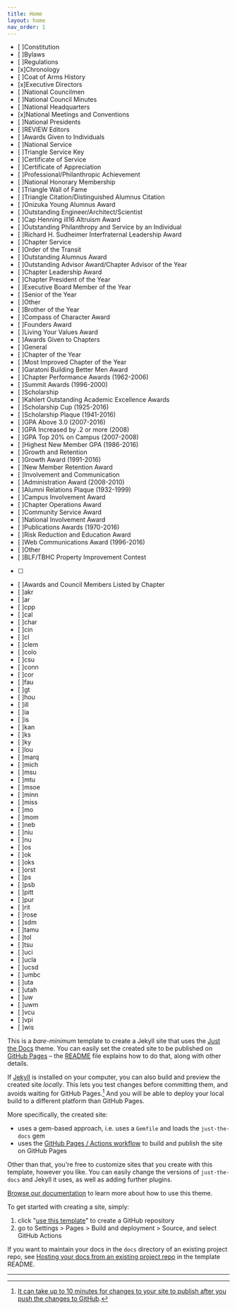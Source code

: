 ```yaml
---
title: Home
layout: home
nav_order: 1
---
```


- [ ]Constitution
- [ ]Bylaws
- [ ]Regulations
- [x]Chronology
- [ ]Coat of Arms History
- [x]Executive Directors
- [ ]National Councilmen
- [ ]National Council Minutes
- [ ]National Headquarters
- [x]National Meetings and Conventions
- [ ]National Presidents
- [ ]REVIEW Editors
- [ ]Awards Given to Individuals
- [ ]National Service
- [ ]Triangle Service Key
- [ ]Certificate of Service
- [ ]Certificate of Appreciation
- [ ]Professional/Philanthropic Achievement
- [ ]National Honorary Membership
- [ ]Triangle Wall of Fame
- [ ]Triangle Citation/Distinguished Alumnus Citation
- [ ]Onizuka Young Alumnus Award
- [ ]Outstanding Engineer/Architect/Scientist
- [ ]Cap Henning ill16 Altruism Award
- [ ]Outstanding Philanthropy and Service by an Individual
- [ ]Richard H. Sudheimer Interfraternal Leadership Award 
- [ ]Chapter Service
- [ ]Order of the Transit
- [ ]Outstanding Alumnus Award
- [ ]Outstanding Advisor Award/Chapter Advisor of the Year
- [ ]Chapter Leadership Award
- [ ]Chapter President of the Year
- [ ]Executive Board Member of the Year
- [ ]Senior of the Year
- [ ]Other
- [ ]Brother of the Year
- [ ]Compass of Character Award
- [ ]Founders Award
- [ ]Living Your Values Award
- [ ]Awards Given to Chapters
- [ ]General
- [ ]Chapter of the Year
- [ ]Most Improved Chapter of the Year
- [ ]Garatoni Building Better Men Award
- [ ]Chapter Performance Awards (1962-2006) 
- [ ]Summit Awards (1996-2000)
- [ ]Scholarship
- [ ]Kahlert Outstanding Academic Excellence Awards
- [ ]Scholarship Cup (1925-2016) 
- [ ]Scholarship Plaque (1941-2016)
- [ ]GPA Above 3.0 (2007-2016)
- [ ]GPA Increased by .2 or more (2008)
- [ ]GPA Top 20% on Campus (2007-2008)
- [ ]Highest New Member GPA (1986-2016)
- [ ]Growth and Retention
- [ ]Growth Award (1991-2016) 
- [ ]New Member Retention Award
- [ ]Involvement and Communication
- [ ]Administration Award (2008-2010)
- [ ]Alumni Relations Plaque (1932-1999)
- [ ]Campus Involvement Award
- [ ]Chapter Operations Award
- [ ]Community Service Award
- [ ]National Involvement Award
- [ ]Publications Awards (1970-2016)
- [ ]Risk Reduction and Education Award
- [ ]Web Communications Award (1996-2016)
- [ ]Other
- [ ]BLF/TBHC Property Improvement Contest
- [ ]
- [ ]Awards and Council Members Listed by Chapter
- [ ]akr
- [ ]ar
- [ ]cpp
- [ ]cal
- [ ]char
- [ ]cin
- [ ]cl
- [ ]clem
- [ ]colo
- [ ]csu
- [ ]conn
- [ ]cor
- [ ]fau
- [ ]gt
- [ ]hou
- [ ]ill
- [ ]ia
- [ ]is
- [ ]kan
- [ ]ks
- [ ]ky
- [ ]lou
- [ ]marq
- [ ]mich
- [ ]msu
- [ ]mtu
- [ ]msoe
- [ ]minn
- [ ]miss
- [ ]mo
- [ ]mom
- [ ]neb
- [ ]niu
- [ ]nu
- [ ]os
- [ ]ok
- [ ]oks
- [ ]orst
- [ ]ps
- [ ]psb
- [ ]pitt
- [ ]pur
- [ ]rit
- [ ]rose
- [ ]sdm
- [ ]tamu
- [ ]tol
- [ ]tsu
- [ ]uci
- [ ]ucla
- [ ]ucsd
- [ ]umbc
- [ ]uta
- [ ]utah
- [ ]uw
- [ ]uwm
- [ ]vcu
- [ ]vpi
- [ ]wis






This is a *bare-minimum* template to create a Jekyll site that uses the [Just the Docs] theme. You can easily set the created site to be published on [GitHub Pages] – the [README] file explains how to do that, along with other details.

If [Jekyll] is installed on your computer, you can also build and preview the created site *locally*. This lets you test changes before committing them, and avoids waiting for GitHub Pages.[^1] And you will be able to deploy your local build to a different platform than GitHub Pages.

More specifically, the created site:

- uses a gem-based approach, i.e. uses a `Gemfile` and loads the `just-the-docs` gem
- uses the [GitHub Pages / Actions workflow] to build and publish the site on GitHub Pages

Other than that, you're free to customize sites that you create with this template, however you like. You can easily change the versions of `just-the-docs` and Jekyll it uses, as well as adding further plugins.

[Browse our documentation][Just the Docs] to learn more about how to use this theme.

To get started with creating a site, simply:

1. click "[use this template]" to create a GitHub repository
2. go to Settings > Pages > Build and deployment > Source, and select GitHub Actions

If you want to maintain your docs in the `docs` directory of an existing project repo, see [Hosting your docs from an existing project repo](https://github.com/just-the-docs/just-the-docs-template/blob/main/README.md#hosting-your-docs-from-an-existing-project-repo) in the template README.

----

[^1]: [It can take up to 10 minutes for changes to your site to publish after you push the changes to GitHub](https://docs.github.com/en/pages/setting-up-a-github-pages-site-with-jekyll/creating-a-github-pages-site-with-jekyll#creating-your-site).

[Just the Docs]: https://just-the-docs.github.io/just-the-docs/
[GitHub Pages]: https://docs.github.com/en/pages
[README]: https://github.com/just-the-docs/just-the-docs-template/blob/main/README.md
[Jekyll]: https://jekyllrb.com
[GitHub Pages / Actions workflow]: https://github.blog/changelog/2022-07-27-github-pages-custom-github-actions-workflows-beta/
[use this template]: https://github.com/just-the-docs/just-the-docs-template/generate
